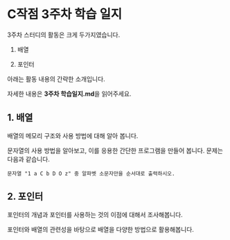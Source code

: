 # C작점 3주차 학습 일지

3주차 스터디의 활동은 크게 두가지였습니다.

1. 배열

2. 포인터

아래는 활동 내용의 간략한 소개입니다.

자세한 내용은 **3주차 학습일지.md**을 읽어주세요.

## 1. 배열

배열의 메모리 구조와 사용 방법에 대해 알아 봅니다.

문자열의 사용 방법을 알아보고, 이를 응용한 간단한 프로그램을 만들어 봅니다. 문제는 다음과 같습니다.

```
문자열 "1 a C b D O z" 중 알파벳 소문자만을 순서대로 출력하시오.
```

## 2. 포인터

포인터의 개념과 포인터를 사용하는 것의 이점에 대해서 조사해봅니다.

포인터와 배열의 관련성을 바탕으로 배열을 다양한 방법으로 활용해봅니다.
